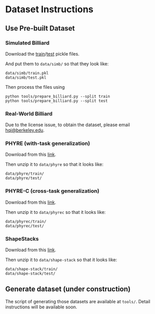 # Dataset Instructions

## Use Pre-built Dataset

### Simulated Billiard

Download the [train](https://drive.google.com/file/d/1WqWdboM4kMjYaq2DRHQqHpbKhuQtDrLx/view?usp=sharing)/[test](https://drive.google.com/file/d/1mt0xAMtCTsW9NCh6LNsy7H64xj5ZTlhc/view?usp=sharing) pickle files.

And put them to ```data/simb/``` so that they look like:
```
data/simb/train.pkl
data/simb/test.pkl
```

Then process the files using
```
python tools/prepare_billiard.py --split train
python tools/prepare_billiard.py --split test
```

### Real-World Billiard

Due to the license issue, to obtain the dataset, please email hqi@berkeley.edu.

### PHYRE (with-task generalization)

Download from this [link](https://drive.google.com/file/d/1B7qQkbEHg8SRT6IQYs8Si6qrn1dPWmza/view?usp=sharing).

Then unzip it to ```data/phyre``` so that it looks like:
```
data/phyre/train/
data/phyre/test/
```

### PHYRE-C (cross-task generalization)

Download from this [link](https://drive.google.com/file/d/1NS0diBRUYOrlCg4-IIMusD4oJbQOx1R3/view?usp=sharing).

Then unzip it to ```data/phyrec``` so that it looks like:
```
data/phyrec/train/
data/phyrec/test/
```

### ShapeStacks

Download from this [link](https://drive.google.com/file/d/1A1uhCTr62C2qay7YU_fmmwBYrK3kAwm1/view?usp=sharing).

Then unzip it to ```data/shape-stack``` so that it looks like:
```
data/shape-stack/train/
data/shape-stack/test/
```

## Generate dataset (under construction)

The script of generating those datasets are available at ```tools/```. Detail instructions will be available soon.